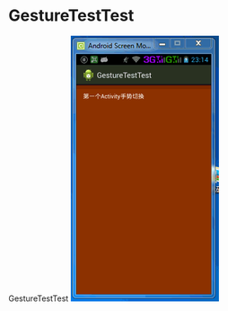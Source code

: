 GestureTestTest
===============

GestureTestTest
![image](https://github.com/longtaoge/GestureTestTest/blob/master/GestureTestTest.gif)
